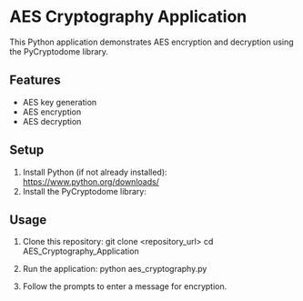 # AES Cryptography Application

This Python application demonstrates AES encryption and decryption using the PyCryptodome library.

## Features

- AES key generation
- AES encryption
- AES decryption

## Setup

1. Install Python (if not already installed): https://www.python.org/downloads/
2. Install the PyCryptodome library:


## Usage

1. Clone this repository: 
   git clone <repository_url>
   cd AES_Cryptography_Application

2. Run the application: 
   python aes_cryptography.py

3. Follow the prompts to enter a message for encryption.
  


